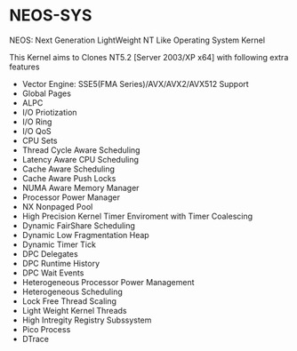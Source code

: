 # NEOS-SYS
NEOS: Next Generation LightWeight NT Like Operating System Kernel 

This Kernel aims to Clones NT5.2 [Server 2003/XP x64] with following extra features 
* Vector Engine: SSE5(FMA Series)/AVX/AVX2/AVX512 Support
* Global Pages
* ALPC
* I/O Priotization
* I/O Ring
* I/O QoS
* CPU Sets
* Thread Cycle Aware Scheduling
* Latency Aware CPU Scheduling
* Cache Aware Scheduling
* Cache Aware Push Locks
* NUMA Aware Memory Manager
* Processor Power Manager
* NX Nonpaged Pool
* High Precision Kernel Timer Enviroment with Timer Coalescing
* Dynamic FairShare Scheduling
* Dynamic Low Fragmentation Heap
* Dynamic Timer Tick
* DPC Delegates
* DPC Runtime History
* DPC Wait Events
* Heterogeneous Processor Power Management
* Heterogeneous Scheduling
* Lock Free Thread Scaling
* Light Weight Kernel Threads
* High Intregity Registry Subssystem
* Pico Process
* DTrace







